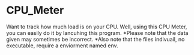 # CPU_Meter

Want to track how much load is on your CPU. Well, using this CPU Meter, you can easily do it by lancuhing this program.
*Please note that the data given may sometimes be incorrect.
*Also note that the files indivuail, no executable, require a enviorment named env.
